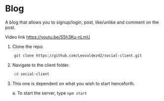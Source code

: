 # Blog

A blog that allows you to signup/login, post, like/unlike and comment on the post.

Video link https://youtu.be/S5h3Ku-nLmU


1. Clone the repo.
```bash
    git clone https://github.com/Leovaldez42/social-client.git
```

2. Navigate to the client folder. 
```bash
    cd social-client
```

3. This one is dependent on what you wish to start henceforth.
    
    a. To start the server, type `npm start`
